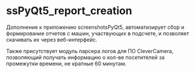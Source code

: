 # ssPyQt5_report_creation
Дополнение к приложению screenshotsPyQt5, автоматизирует сбор и формирование отчетов с машин, участвующих в подсчете, и позволяет скачивать их через веб-интерфейс.

Также присутствует модуль парсера логов для ПО CleverCamera, позволяющий получать информацию о кол-ве посетителей за промежутки времени, не кратные 60 минутам.
